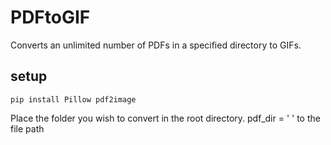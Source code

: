 # PDFtoGIF

Converts an unlimited number of PDFs in a specified directory to GIFs.

## setup
```
pip install Pillow pdf2image
```

Place the folder you wish to convert in the root directory.
pdf_dir = ' ' to the file path
